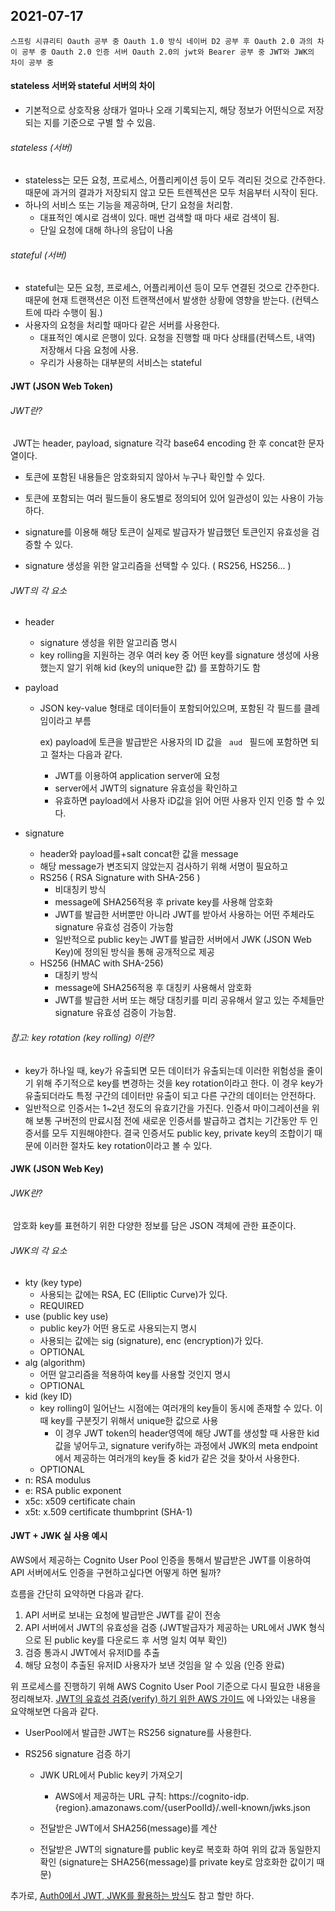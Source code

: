 ## 2021-07-17

```
스프링 시큐리티 Oauth 공부 중 Oauth 1.0 방식 네이버 D2 공부 후 Oauth 2.0 과의 차이 공부 중 Oauth 2.0 인증 서버 Oauth 2.0의 jwt와 Bearer 공부 중 JWT와 JWK의 차이 공부 중
```

#### stateless 서버와 stateful 서버의 차이

- 기본적으로 상호작용 상태가 얼마나 오래 기록되는지, 해당 정보가 어떤식으로 저장되는 지를 기준으로 구별 할 수 있음.

###### stateless (서버)

- stateless는 모든 요청, 프로세스, 어플리케이션 등이 모두 격리된 것으로 간주한다. 때문에 과거의 결과가 저장되지 않고 모든 트렌젝션은 모두 처음부터 시작이 된다.
- 하나의 서비스 또는 기능을 제공하며, 단기 요청을 처리함.
  - 대표적인 예시로 검색이 있다. 매번 검색할 때 마다 새로 검색이 됨.
  - 단일 요청에 대해 하나의 응답이 나옴

###### stateful (서버)

- stateful는 모든 요청, 프로세스, 어플리케이션 등이 모두 연결된 것으로 간주한다. 때문에 현재 트랜잭션은 이전 트랜잭션에서 발생한 상황에 영향을 받는다. (컨텍스트에 따라 수행이 됨.)
- 사용자의 요청을 처리할 때마다 같은 서버를 사용한다.
  - 대표적인 예시로 은행이 있다. 요청을 진행할 때 마다 상태를(컨텍스트, 내역) 저장해서 다음 요청에 사용.
  - 우리가 사용하는 대부분의 서비스는 stateful



#### JWT (JSON Web Token)

###### JWT란?

​	JWT는 header, payload, signature 각각 base64 encoding 한 후 concat한 문자열이다.

- 토큰에 포함된 내용들은 암호화되지 않아서 누구나 확인할 수 있다.

- 토큰에 포함되는 여러 필드들이 용도별로 정의되어 있어 일관성이 있는 사용이 가능하다.
- signature를 이용해 해당 토큰이 실제로 발급자가 발급했던 토큰인지 유효성을 검증할 수 있다.
- signature 생성을 위한 알고리즘을 선택할 수 있다. ( RS256, HS256... )

###### JWT의 각 요소

- header

  - signature 생성을 위한 알고리즘 명시
  - key rolling을 지원하는 경우 여러 key 중 어떤 key를 signature 생성에 사용했는지 알기 위해 kid (key의 unique한 값) 를 포함하기도 함

- payload

  - JSON key-value 형태로 데이터들이 포함되어있으며, 포함된 각 필드를 클레임이라고 부름

    ex) payload에 토큰을 발급받은 사용자의 ID 값을 <code> aud </code> 필드에 포함하면 되고 절차는 다음과 같다.
    - JWT를 이용하여 application server에 요청
    - server에서 JWT의 signature 유효성을 확인하고
    - 유효하면 payload에서 사용자 iD값을 읽어 어떤 사용자 인지 인증 할 수 있다.

- signature

  - header와 payload를+salt concat한 값을 message
  - 해당 message가 변조되지 않았는지 검사하기 위해 서명이 필요하고 
  - RS256 ( RSA Signature with SHA-256 )
    - 비대칭키 방식
    - message에 SHA256적용 후 private key를 사용해 암호화
    - JWT를 발급한 서버뿐만 아니라 JWT를 받아서 사용하는 어떤 주체라도 signature 유효성 검증이 가능함
    - 일반적으로 public key는 JWT를 발급한 서버에서 JWK (JSON Web Key)에 정의된 방식을 통해 공개적으로 제공
  - HS256 (HMAC with SHA-256)
    - 대칭키 방식
    - message에 SHA256적용 후 대칭키 사용해서 암호화
    - JWT를 발급한 서버 또는 해당 대칭키를 미리 공유해서 알고 있는 주체들만 signature 유효성 검증이 가능함.

###### 참고: key rotation (key rolling) 이란?

- key가 하나일 때, key가 유출되면 모든 데이터가 유출되는데 이러한 위험성을 줄이기 위해 주기적으로 key를 변경하는 것을 key rotation이라고 한다. 이 경우 key가 유출되더라도 특정 구간의 데이터만 유출이 되고 다른 구간의 데이터는 안전하다.
- 일반적으로 인증서는 1~2년 정도의 유효기간을 가진다. 인증서 마이그레이션을 위해 보통 구버전의 만료시점 전에 새로운 인증서를 발급하고 겹치는 기간동안 두 인증서를 모두 지원해야한다. 결국 인증서도 public key, private key의 조합이기 때문에 이러한 절차도 key rotation이라고 볼 수 있다.



#### JWK (JSON Web Key)

###### JWK란?

​	암호화 key를 표현하기 위한 다양한 정보를 담은 JSON 객체에 관한 표준이다.

###### JWK의 각 요소

- kty (key type)
  - 사용되는 값에는 RSA, EC (Elliptic Curve)가 있다.
  - REQUIRED
- use (public key use)
  - public key가 어떤 용도로 사용되는지 명시
  - 사용되는 값에는 sig (signature), enc (encryption)가 있다.
  - OPTIONAL
- alg (algorithm)
  - 어떤 알고리즘을 적용하여 key를 사용할 것인지 명시
  - OPTIONAL
- kid (key ID)
  - key rolling이 일어난느 시점에는 여러개의 key들이 동시에 존재할 수 있다. 이때 key를 구분짓기 위해서 unique한 값으로 사용
    - 이 경우 JWT token의 header영역에 해당 JWT를 생성할 때 사용한 kid 값을 넣어두고, signature verify하는 과정에서 JWK의 meta endpoint에서 제공하는 여러개의 key들 중 kid가 같은 것을 찾아서 사용한다.
  - OPTIONAL
- n: RSA modulus
- e: RSA public exponent
- x5c: x509 certificate chain
- x5t: x.509 certificate thumbprint (SHA-1)



#### JWT + JWK 실 사용 예시

AWS에서 제공하는 Cognito User Pool 인증을 통해서 발급받은 JWT를 이용하여 API 서버에서도 인증을 구현하고싶다면 어떻게 하면 될까?

흐름을 간단히 요약하면 다음과 같다.

1. API 서버로 보내는 요청에 발급받은 JWT를 같이 전송
2. API 서버에서 JWT의 유효성을 검증 (JWT발급자가 제공하는 URL에서 JWK 형식으로 된 public key를 다운로드 후 서명 일치 여부 확인)
3. 검증 통과시 JWT에서 유저ID를 추출
4. 해당 요청이 추출된 유저ID 사용자가 보낸 것임을 알 수 있음 (인증 완료)

위 프로세스를 진행하기 위해 AWS Cognito User Pool 기준으로 다시 필요한 내용을 정리해보자. [JWT의 유효성 검증(verify) 하기 위한 AWS 가이드](https://docs.aws.amazon.com/ko_kr/cognito/latest/developerguide/amazon-cognito-user-pools-using-tokens-verifying-a-jwt.html) 에 나와있는 내용을 요약해보면 다음과 같다.

- UserPool에서 발급한 JWT는 RS256 signature를 사용한다.

- RS256 signature 검증 하기

  - JWK URL에서 Public key키 가져오기

    - AWS에서 제공하는 URL 규칙: https://cognito-idp.{region}.amazonaws.com/{userPoolId}/.well-known/jwks.json

  - 전달받은 JWT에서 SHA256(message)를 계산

    

  - 전달받은 JWT의 signature를 public key로 복호화 하여 위의 값과 동일한지 확인 (signature는 SHA256(message)를 private key로 암호화한 값이기 때문)

추가로, [Auth0에서 JWT, JWK를 활용하는 방식](https://auth0.com/blog/navigating-rs256-and-jwks/)도 참고 할만 하다.
